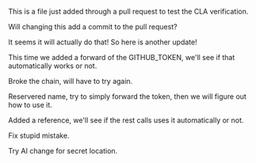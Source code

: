 This is a file just added through a pull request to test the CLA verification.

Will changing this add a commit to the pull request?

It seems it will actually do that! So here is another update!

This time we added a forward of the GITHUB_TOKEN, we'll see if that automatically works or not.

Broke the chain, will have to try again.

Reservered name, try to simply forward the token, then we will figure out how to use it.

Added a reference, we'll see if the rest calls uses it automatically or not.

Fix stupid mistake.

Try AI change for secret location.
